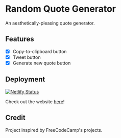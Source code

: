 # Random Quote Generator

An aesthetically-pleasing quote generator.

## Features
- [x] Copy-to-clipboard button
- [x] Tweet button
- [x] Generate new quote button

## Deployment

[![Netlify Status](https://api.netlify.com/api/v1/badges/b477eb7e-7675-47b4-9fa9-5bd5f9e2d448/deploy-status)](https://ajoyful-quote-generator.netlify.app)

Check out the website [here](https://ajoyful-quote-generator.netlify.app)!

## Credit

Project inspired by FreeCodeCamp's projects.
